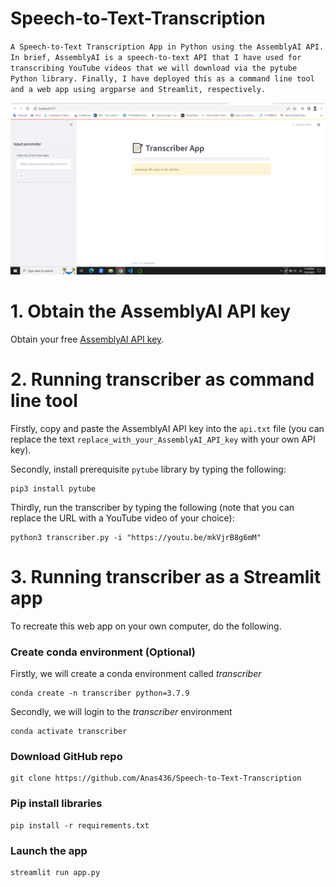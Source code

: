 # Speech-to-Text-Transcription

``
A Speech-to-Text Transcription App in Python using the AssemblyAI API. In brief, AssemblyAI is a speech-to-text API that I have used for transcribing YouTube videos that we will download via the pytube Python library. Finally, I have deployed this as a command line tool and a web app using argparse and Streamlit, respectively.
``

![](https://github.com/Anas436/Speech-to-Text-Transcription/blob/main/demo.png)

# 1. Obtain the AssemblyAI API key

Obtain your free [AssemblyAI API key](https://www.assemblyai.com/?utm_source=youtube&utm_medium=social&utm_campaign=dataprofessor).

# 2. Running transcriber as command line tool

Firstly, copy and paste the AssemblyAI API key into the `api.txt` file (you can replace the text `replace_with_your_AssemblyAI_API_key` with your own API key).

Secondly, install prerequisite `pytube` library by typing the following:
```
pip3 install pytube
```

Thirdly, run the transcriber by typing the following (note that you can replace the URL with a YouTube video of your choice):
```
python3 transcriber.py -i "https://youtu.be/mkVjrB8g6mM"
```

# 3. Running transcriber as a Streamlit app
To recreate this web app on your own computer, do the following.

### Create conda environment (Optional)
Firstly, we will create a conda environment called *transcriber*
```
conda create -n transcriber python=3.7.9
```
Secondly, we will login to the *transcriber* environment
```
conda activate transcriber
```

###  Download GitHub repo

```
git clone https://github.com/Anas436/Speech-to-Text-Transcription
```

###  Pip install libraries
```
pip install -r requirements.txt
```

###  Launch the app

```
streamlit run app.py
```
